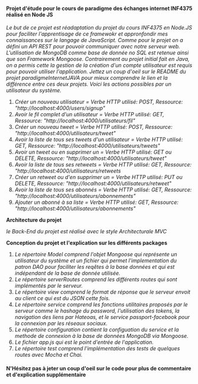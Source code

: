 #### Projet d'étude pour le cours de paradigme des échanges internet INF4375 réalisé en Node JS

*Le but de ce projet est réadaptation du projet du cours INF4375 en Node.JS pour faciliter l'apprentisage de ce framewokr et appronfondir mes connaissances sur le langage de JavaScript. Comme pour le projet on a défini un API REST pour pouvoir communiquer avec notre serveur web. L'utilisation de MongoDB comme base de donnée no SQL est retenue ainsi que son Framework Mongoose. Contrairement au projet initial fait en Java, on a permis cette la gestion de la création d'un compte utilisateur est requis pour pouvoir utiliser l'application. Jettez un coup d'oeil sur le README du projet paradigmeInternetJAVA pour mieux comprendre le lien et la différence entre ces deux projets. Voici les actions possibles par un utilisateur du système.*

1. *Créer un nouveau utilisateur = Verbe HTTP utilisé: POST, Ressource: "http://localhost:4000/users/signup"*
2. *Avoir le fil complet d'un utilisateur = Verbe HTTP utilisé: GET, Ressource: "http://localhost:4000/utilisateurs/fil"*
3. *Créer un nouveau tweet = Verbe HTTP utilisé: POST, Ressource: "http://localhost:4000/utilisateurs/tweet"*
4. *Avoir la liste de tous ses tweets d'un utilisateur  = Verbe HTTP utilisé: GET, Ressource: "http://localhost:4000/utilisateurs/tweets"*
5. *Avoir un tweet ou en supprimer un  = Verbe HTTP utilisé: GET ou DELETE, Ressource: "http://localhost:4000/utilisateurs/tweet"*
6. *Avoir la liste de tous ses retweets = Verbe HTTP utilisé: GET, Ressource: "http://localhost:4000/utilisateurs/retweets*
7. *Créer un retweet ou d'en supprimer un = Verbe HTTP utilisé: PUT ou DELETE, Ressource: "http://localhost:4000/utilisateurs/retweet"*
8. *Avoir la liste de tous ses abonnés  = Verbe HTTP utilisé: GET, Ressource: "http://localhost:4000/utilisateurs/abonnements"*
9. *Ajouter un abonné à sa liste = Verbe HTTP utilisé: GET, Ressource: "http://localhost:4000/utilisateurs/abonnements"*

**Architecture du projet**

*le Back-End du projet est réalisé avec le style Architecturale MVC*

**Conception du projet et l'explication sur les différents packages**

1. *Le répertoire Model comprend l'objet Mongoose qui représente un utilisateur du système et un fichier qui permet l'implementation du patron DAO pour faciliter les reqêtes à la base données et qui est indépendant de la base de donnée utilisée.*
2. *Le répertoire serverRoutes comprend les différents routes qui sont implémentés par le serveur.*
3. *Le répertoire view comprend le format de réponse que le serveur envoit au client ce qui est du JSON cette fois.*
4. *Le répertoire service comprend les fonctions utilitaires proposés par le serveur comme le hashage du password, l'utilisation des tokens, la navigation des liens par Hateoas, et le service passport-facebook pour la connexion par les réseaux sociaux.*
5. *Le répertoire configuration contient la configuation du service et la methode de connexion à la base de données MongoDB via Mongoose.*
6. *Le fichier app.js qui est le point d'entrée de l'application.*
7. *Le répertoire test comprend l'implémentation des tests de quelques routes avec Mocha et Chai.*

#### N'Hésitez pas à jeter un coup d'oeil sur le code pour plus de commentaire et d'explication supplémentaire ####
